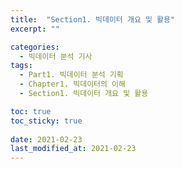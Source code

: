 ```yaml
---
title:  "Section1. 빅데이터 개요 및 활용"
excerpt: ""

categories:
  - 빅데이터 분석 기사
tags:
  - Part1. 빅데이터 분석 기획
  - Chapter1. 빅데이터의 이해
  - Section1. 빅데이터 개요 및 활용

toc: true
toc_sticky: true
 
date: 2021-02-23
last_modified_at: 2021-02-23
---
```


